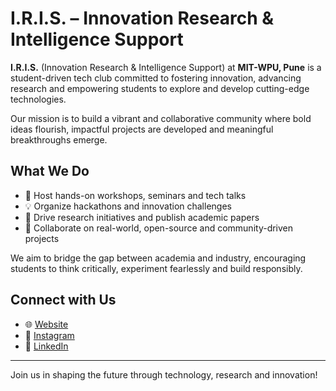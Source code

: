 # I.R.I.S. – Innovation Research & Intelligence Support

**I.R.I.S.** (Innovation Research & Intelligence Support) at **MIT-WPU, Pune** is a student-driven tech club committed to fostering innovation, advancing research and empowering students to explore and develop cutting-edge technologies.

Our mission is to build a vibrant and collaborative community where bold ideas flourish, impactful projects are developed and meaningful breakthroughs emerge.

## What We Do

- 🚀 Host hands-on workshops, seminars and tech talks
- 💡 Organize hackathons and innovation challenges
- 🔬 Drive research initiatives and publish academic papers
- 👥 Collaborate on real-world, open-source and community-driven projects

We aim to bridge the gap between academia and industry, encouraging students to think critically, experiment fearlessly and build responsibly.

## Connect with Us

- 🌐 [Website](https://www.iris-club.in/)
- 📸 [Instagram](https://www.instagram.com/iris_mitwpu/)
- 💼 [LinkedIn](https://www.linkedin.com/company/iris-mitwpu/)

---

Join us in shaping the future through technology, research and innovation!
